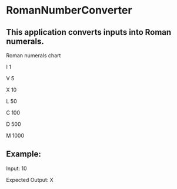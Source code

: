 # RomanNumberConverter

## This application converts inputs into Roman numerals.

Roman numerals chart

I 1

V 5

X 10

L 50

C 100

D 500

M 1000

## Example:
Input: 10

Expected Output: X
